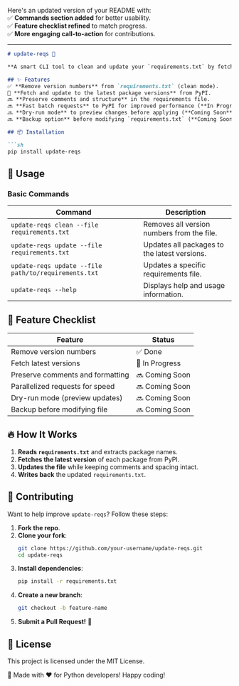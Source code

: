 Here's an updated version of your README with:  
✅ **Commands section added** for better usability.  
✅ **Feature checklist refined** to match progress.  
✅ **More engaging call-to-action** for contributions.  

---

```md
# update-reqs 🚀  

**A smart CLI tool to clean and update your `requirements.txt` by fetching the latest package versions from PyPI.**  

## ✨ Features  
✅ **Remove version numbers** from `requirements.txt` (clean mode).  
🚧 **Fetch and update to the latest package versions** from PyPI.  
🔜 **Preserve comments and structure** in the requirements file.  
🔜 **Fast batch requests** to PyPI for improved performance (**In Progress**).  
🔜 **Dry-run mode** to preview changes before applying (**Coming Soon**).  
🔜 **Backup option** before modifying `requirements.txt` (**Coming Soon**).  

## 📦 Installation  

```sh
pip install update-reqs
```

## 🚀 Usage  

### **Basic Commands**  

| Command | Description |
|---------|-------------|
| `update-reqs clean --file requirements.txt` | Removes all version numbers from the file. |
| `update-reqs update --file requirements.txt` | Updates all packages to the latest versions. |
| `update-reqs update --file path/to/requirements.txt` | Updates a specific requirements file. |
| `update-reqs --help` | Displays help and usage information. |

## 📌 Feature Checklist  
| Feature | Status |
|---------|--------|
| Remove version numbers | ✅ Done |
| Fetch latest versions | 🚧 In Progress |
| Preserve comments and formatting | 🔜 Coming Soon |
| Parallelized requests for speed | 🔜 Coming Soon |
| Dry-run mode (preview updates) | 🔜 Coming Soon |
| Backup before modifying file | 🔜 Coming Soon |

## 🔥 How It Works  
1. **Reads `requirements.txt`** and extracts package names.  
2. **Fetches the latest version** of each package from PyPI.  
3. **Updates the file** while keeping comments and spacing intact.  
4. **Writes back** the updated `requirements.txt`.  

## 🤝 Contributing  
Want to help improve `update-reqs`? Follow these steps:  

1. **Fork the repo**.  
2. **Clone your fork**:  
   ```sh
   git clone https://github.com/your-username/update-reqs.git
   cd update-reqs
   ```  
3. **Install dependencies**:  
   ```sh
   pip install -r requirements.txt
   ```  
4. **Create a new branch**:  
   ```sh
   git checkout -b feature-name
   ```  
5. **Submit a Pull Request!** 🚀  

## 📜 License  
This project is licensed under the MIT License.  

🔹 Made with ❤️ for Python developers! Happy coding!  
```

